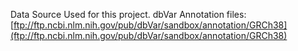 Data Source Used for this project.
dbVar Annotation files:  [ftp://ftp.ncbi.nlm.nih.gov/pub/dbVar/sandbox/annotation/GRCh38](ftp://ftp.ncbi.nlm.nih.gov/pub/dbVar/sandbox/annotation/GRCh38)
